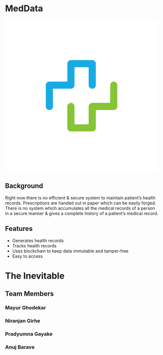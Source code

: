 
# MedData

![Logo](MEDATA__1_-removebg-preview.png)

## Background
Right now there is no efficient & secure system to maintain patient’s
health records. Prescriptions are handed out in paper which can be easily forged. There
is no system which accumulates all the medical records of a person in a secure manner
& gives a complete history of a patient’s medical record.

## 

## Features

- Generates health records
- Tracks health records
- Uses blockchain to keep data immutable and tamper-free
- Easy to access

# The Inevitable
## Team Members
### Mayur Ghodekar
### Niranjan Girhe
### Pradyumna Gayake
### Anuj Barave

